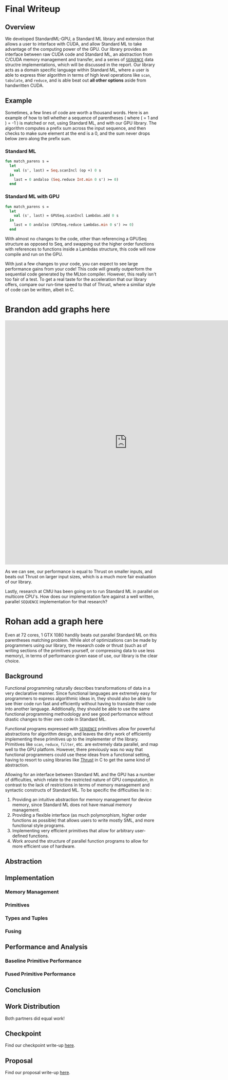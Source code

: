 # Final Writeup

## Overview
We developed StandardML-GPU, a Standard ML library and extension that allows a user to 
interface with CUDA, and allow Standard ML to take advantage of the computing power of the GPU. 
Our library provides an interface between raw CUDA code and Standard ML, an abstraction from
C/CUDA memory management and transfer, and a series of 
[`SEQUENCE`](http://www.cs.cmu.edu/~15210/docs/sig/sequence/SEQUENCE.html) data structre
implementations, which will be discussed in the report. Our library acts as a 
domain specific language within Standard ML, where a user
is able to express thier algorithm in terms of high level operations like `scan`, `tabulate`, 
and `reduce`, and is able beat out **all other options** aside from handwritten CUDA. 

## Example
Sometimes, a few lines of code are worth a thousand words. Here is an example of how to 
tell whether a sequence of parentheses ( where ( = 1 and ) = -1 ) is matched or not,
using Standard ML, and with our GPU library. The algorithm computes a prefix sum
across the input sequence, and then checks to make sure element at the end is a 0, and
the sum never drops below zero along the prefix sum. 

### Standard ML
~~~~ocaml
fun match_parens s = 
  let
    val (s', last) = Seq.scanIncl (op +) 0 s
  in
    last = 0 andalso (Seq.reduce Int.min 0 s') >= 0)
  end
~~~~
### Standard ML with GPU
~~~~ocaml
fun match_parens s = 
  let
    val (s', last) = GPUSeq.scanIncl Lambdas.add 0 s
  in
    last = 0 andalso (GPUSeq.reduce Lambdas.min 0 s') >= 0)
  end
~~~~

With almost no changes to the code, other than referencing a GPUSeq structure as opposed
to Seq, and swapping out the higher order functions with references to functions inside
a Lambdas structure, this code will now compile and run on the GPU. 

With just a few changes to your code, you can expect to see large performance gains
from your code! This code will greatly outperform the sequential code generated by the MLton compiler.
However, this really isn't too fair of a test. To get a real taste for the acceleration that 
our library offers, compare our run-time speed to that of Thrust, where a similiar style of
code can be written, albeit in C. 

# Brandon add graphs here
<iframe width="800" height="800" frameborder="0" scrolling="no" src="https://plot.ly/~bhoughton/1.embed"></iframe>

As we can see, our performance is equal to Thrust on smaller inputs, and beats out Thrust on larger 
input sizes, which is a much more fair evaluation of our library. 

Lastly, research at CMU has been going on to run Standard ML in parallel on multicore CPU's. How does
our implementation fare against a well written, parallel `SEQUENCE` implementation for that research?

# Rohan add a graph here

Even at 72 cores, 1 GTX 1080 handily beats out parallel Standard ML on this parentheses matching problem.
While alot of optimizations can be made by programmers using our library, the research code or thrust (such as
of writing sections of the primitives yourself, or compressing data to use less memory), in terms of 
performance given ease of use, our library is the clear choice. 

## Background
Functional programming naturally describes transformations of data in a very declarative manner.
Since functional languages are extremely easy for programmers to express algorithmic ideas in, 
they should also be able to see thier code run fast and efficiently without having to translate 
thier code into another language. Additionally, they should be able to use the same functional 
programming methodology and see good performance without drastic changes to thier own code in 
Standard ML. 

Functional programs expressed with [`SEQUENCE`](http://www.cs.cmu.edu/~15210/docs/sig/sequence/SEQUENCE.html) 
primitives allow for powerful abstractions for algorithm design, and leaves the dirty work of 
efficiently implementing these primitives up to the implementer of the library. Primitives like
`scan`, `reduce`, `filter`, etc. are extremely data parallel, and map well to the GPU platform. 
However, there previously was no way that functional programmers could use these ideas from a functional
setting, having to resort to using libraries like [Thrust](http://docs.nvidia.com/cuda/thrust/#axzz4gcJAv4tP) in 
C to get the same kind of abstraction. 

Allowing for an interface between Standard ML and the GPU has a number of difficulties, which 
relate to the restricted nature of GPU computation, in contrast to the lack of restrictions in 
terms of memory management and syntactic constructs of Standard ML. To be specific the difficulties lie in : 
1. Providing an intuitive abstraction for memory management for device memory, since Standard ML does not have manual memory management.
2. Providing a flexible interface (as much polymorphism, higher order functions as possible) that allows users to write mostly SML, and more functional style programs.
3. Implementing very efficient primitives that allow for arbitrary user-defined functions.
4. Work around the structure of parallel function programs to allow for more efficient use of hardware.

## Abstraction

## Implementation

### Memory Management

### Primitives

### Types and Tuples

### Fusing

## Performance and Analysis 

### Baseline Primitive Performance

### Fused Primitive Performance

## Conclusion

## Work Distribution

Both partners did equal work!

## Checkpoint
Find our checkpoint write-up [here](checkpoint.md).

## Proposal
Find our proposal write-up [here](proposal.md).

